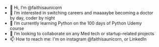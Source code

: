 - 👋 Hi, I’m @faithisaunicorn
- 👀 I’m interested in switching careers and maaaaybe becoming a doctor by day, coder by night
- 🌱 I’m currently learning Python on the 100 days of Python Udemy course
- 💞️ I’m looking to collaborate on any Med tech or startup-related projects
- 📫 How to reach me: I'm on instagram @faithisaunicorn, or LinkedIn

<!---
faithisaunicorn/faithisaunicorn is a ✨ special ✨ repository because its `README.md` (this file) appears on your GitHub profile.
You can click the Preview link to take a look at your changes.
--->
